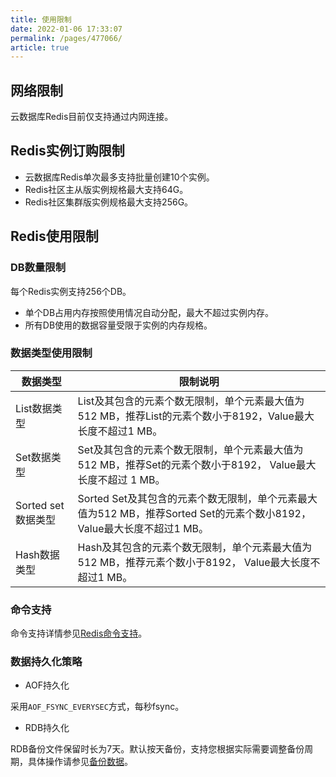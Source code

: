 ```yaml
---
title: 使用限制
date: 2022-01-06 17:33:07
permalink: /pages/477066/
article: true
---
```


## 网络限制

云数据库Redis目前仅支持通过内网连接。

## Redis实例订购限制

- 云数据库Redis单次最多支持批量创建10个实例。
- Redis社区主从版实例规格最大支持64G。
- Redis社区集群版实例规格最大支持256G。

## Redis使用限制

### DB数量限制

每个Redis实例支持256个DB。

- 单个DB占用内存按照使用情况自动分配，最大不超过实例内存。
- 所有DB使用的数据容量受限于实例的内存规格。

### 数据类型使用限制

| 数据类型           | 限制说明                                                     |
| ------------------ | ------------------------------------------------------------ |
| List数据类型       | List及其包含的元素个数无限制，单个元素最大值为512 MB，推荐List的元素个数小于8192，Value最大长度不超过1 MB。 |
| Set数据类型        | Set及其包含的元素个数无限制，单个元素最大值为512 MB，推荐Set的元素个数小于8192， Value最大长度不超过 1 MB。 |
| Sorted set数据类型 | Sorted Set及其包含的元素个数无限制，单个元素最大值为512 MB，推荐Sorted Set的元素个数小8192，Value最大长度不超过1 MB。 |
| Hash数据类型       | Hash及其包含的元素个数无限制，单个元素最大值为512 MB，推荐元素个数小于8192， Value最大长度不超过1 MB。 |

### 命令支持

命令支持详情参见[Redis命令支持](./../02.产品简介/04.命令支持/00.命令兼容性.md)。

### 数据持久化策略

- AOF持久化

采用`AOF_FSYNC_EVERYSEC`方式，每秒fsync。

- RDB持久化

RDB备份文件保留时长为7天。默认按天备份，支持您根据实际需要调整备份周期，具体操作请参见[备份数据](./../05.操作指南/05.备份与恢复/00.备份数据.md)。

